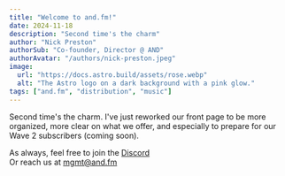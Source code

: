 ```yaml
---
title: "Welcome to and.fm!"
date: 2024-11-18
description: "Second time's the charm"
author: "Nick Preston"
authorSub: "Co-founder, Director @ AND"
authorAvatar: "/authors/nick-preston.jpeg"
image:
  url: "https://docs.astro.build/assets/rose.webp"
  alt: "The Astro logo on a dark background with a pink glow."
tags: ["and.fm", "distribution", "music"]
---
```


Second time's the charm. I've just reworked our front page to be more organized, more clear on what we offer, and especially to prepare for our Wave 2 subscribers (coming soon).

As always, feel free to join the [Discord](https://and.fm/discord)  
Or reach us at [mgmt@and.fm](mailto:mgmt@and.fm)
